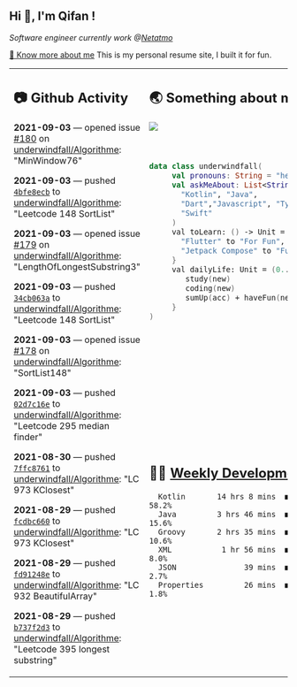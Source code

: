 <h2> Hi 👋, I'm Qifan ! </h2>
<p><em>Software engineer currently work @<a href="https://www.netatmo.com">Netatmo</a>
</em></p><p><a href="https://qifanyang.com/resume" target="_blank"> 🔭 Know more about me</a> This is my personal resume site, I built it for fun.</p>
<table><tr><td valign="top" rowspan="2">

 ## 📷 Github Activity
 <!-- githubActivity starts -->
  **2021-09-03** — opened issue [#180](https://api.github.com/repos/underwindfall/Algorithme/issues/180) on [underwindfall/Algorithme](https://api.github.com/repos/underwindfall/Algorithme): "MinWindow76"

  **2021-09-03** — pushed [`4bfe8ecb`](https://github.com/underwindfall/Algorithme/commit/4bfe8ecb8d6be48f3bd67db5bb2ca63ac79e2e20) to [underwindfall/Algorithme](https://api.github.com/repos/underwindfall/Algorithme): "Leetcode 148 SortList"

  **2021-09-03** — opened issue [#179](https://api.github.com/repos/underwindfall/Algorithme/issues/179) on [underwindfall/Algorithme](https://api.github.com/repos/underwindfall/Algorithme): "LengthOfLongestSubstring3"

  **2021-09-03** — pushed [`34cb063a`](https://github.com/underwindfall/Algorithme/commit/34cb063a1bffdca4a37c44a8cffc6f5638c5e19e) to [underwindfall/Algorithme](https://api.github.com/repos/underwindfall/Algorithme): "Leetcode 148 SortList"

  **2021-09-03** — opened issue [#178](https://api.github.com/repos/underwindfall/Algorithme/issues/178) on [underwindfall/Algorithme](https://api.github.com/repos/underwindfall/Algorithme): "SortList148"

  **2021-09-03** — pushed [`02d7c16e`](https://github.com/underwindfall/Algorithme/commit/02d7c16e87713fda1d7df89687d45595d0a23aa2) to [underwindfall/Algorithme](https://api.github.com/repos/underwindfall/Algorithme): "Leetcode 295 median finder"

  **2021-08-30** — pushed [`7ffc8761`](https://github.com/underwindfall/Algorithme/commit/7ffc876117bc4c9dc462502bacdae335fdaa8743) to [underwindfall/Algorithme](https://api.github.com/repos/underwindfall/Algorithme): "LC 973 KClosest"

  **2021-08-29** — pushed [`fcdbc660`](https://github.com/underwindfall/Algorithme/commit/fcdbc660d8014288d056bbf9b10ddf3c95563803) to [underwindfall/Algorithme](https://api.github.com/repos/underwindfall/Algorithme): "LC 973 KClosest"

  **2021-08-29** — pushed [`fd91248e`](https://github.com/underwindfall/Algorithme/commit/fd91248eb6bf2d9a0e8b20392b49fd4469b8a5da) to [underwindfall/Algorithme](https://api.github.com/repos/underwindfall/Algorithme): "LC 932 BeautifulArray"

  **2021-08-29** — pushed [`b737f2d3`](https://github.com/underwindfall/Algorithme/commit/b737f2d3aa957272b07392a6d22143c7098d08e2) to [underwindfall/Algorithme](https://api.github.com/repos/underwindfall/Algorithme): "Leetcode 395 longest substring"
 <!-- githubActivity ends -->
 </td><td valign="top">

 ## 🌏 Something about me
 <!-- profile starts -->
 <a href="https://github.com/underwindfall" width="100%">
   <img src="https://activity-graph.herokuapp.com/graph?username=underwindfall&theme=react-dark&hide_border=true&bg_color=00000000&color=BDDFFF&line=6E93B5&point=BDDFFF"/>
 </a>
 <br/>
 <br/>
 <br/>

 ```kotlin
 data class underwindfall(
      val pronouns: String = "he|him",
      val askMeAbout: List<String> = listOf(
        "Kotlin", "Java",
        "Dart","Javascript", "Typescript",
        "Swift"
      )
      val toLearn: () -> Unit = {
        "Flutter" to "For Fun",
        "Jetpack Compose" to "Future"
      }
      val dailyLife: Unit = (0..end).reduce { acc, new ->
         study(new)
         coding(new)
         sumUp(acc) + haveFun(new)
      }
 )
 ```
 <!-- profile ends -->
 </td></tr><tr><td valign="top">

 ## 🏊‍♂️ <a href="https://gist.github.com/underwindfall/377ee88ba1fabd1e93516e48ca9c61eb" target="_blank">Weekly Development Breakdown</a>
  <!-- codeTime starts -->
  ```text
    Kotlin       14 hrs 8 mins  ■■■■■■■■■■■■■■■■■▥□□□□□□  58.2%
    Java         3 hrs 46 mins  ■■■■■■■◱□□□□□□□□□□□□□□□□  15.6%
    Groovy       2 hrs 35 mins  ■■■■■■□□□□□□□□□□□□□□□□□□  10.6%
    XML           1 hr 56 mins  ■■■■■▥□□□□□□□□□□□□□□□□□□   8.0%
    JSON               39 mins  ■■■■□□□□□□□□□□□□□□□□□□□□   2.7%
    Properties         26 mins  ■■■■□□□□□□□□□□□□□□□□□□□□   1.8%
  ```
  <!-- codeTime starts -->
  </td></tr></table>